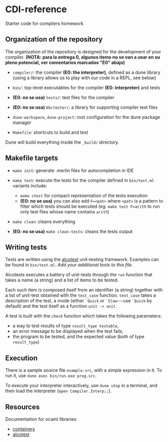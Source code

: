 # CDI-reference
Starter code for compilers homework

## Organization of the repository

The organization of the repository is designed for the development of your compiler. 
**(NOTA: para la entrega 0, algunos items no se van a usar en su pleno potencial, ver comentarios marcados "E0" abajo)**

- `compiler/`: the compiler **(E0: the interpreter)**, defined as a dune library 
(using a library allows us to play with our code in a REPL, see below)
- `bin/`: top-level executables for the compiler **(E0: interpreter)** and tests 
- **(E0: no se usa)** `tests/`: test files for the compiler 

- **(E0: no se usa)** `bbctester/`: a library for supporting compiler test files

- `dune-workspace`, `dune-project`: root configuration for the dune package manager
- `Makefile`: shortcuts to build and test

Dune will build everything inside the `_build/` directory.

## Makefile targets

- `make init`: generate .merlin files for autocompletion in IDE

- `make test`: execute the tests for the compiler defined in `bin/test.ml`
  variants include: 
  * `make ctest` for compact representation of the tests execution
  * **(E0: no se usa)** you can also add `F=<pat>` where `<pat>` is a pattern to filter which tests should be executed (eg. `make test F=arith` to run only test files whose name contains `arith`)
  
- `make clean`: cleans everything
  
- **(E0: no se usa)** `make clean-tests`: cleans the tests output 


## Writing tests

Tests are written using the [alcotest](https://github.com/mirage/alcotest) unit-testing framework. Examples can be found in `bin/test.ml`. 
*Add your additional tests to this file.*

Alcotests executes a battery of unit-tests through the `run` function that takes a name (a string) and a list of items to be tested.

Each such item is composed itself from an identifier (a string) together with a list of unit-test obtained with the `test_case` function.
`test_case` takes a description of the test, a mode (either ``` `Quick ``` or ``` `Slow ```---use ``` `Quick ``` by default) and the test itself as a function `unit -> unit`.

A test is built with the `check` function which takes the following parameters:
- a way to test results of type `result_type testable`,
- an error message to be displayed when the test fails,
- the program to be tested, and the expected value (both of type `result_type`)


## Execution

There is a sample source file `example.src`, with a simple expression in it. 
To run it, use `dune exec bin/run.exe prog.src`.

To execute your interpreter interactively, use `dune utop` in a terminal, and then load the interpreter (`open Compiler.Interp;;`).

## Resources

Documentation for ocaml libraries:
- [containers](http://c-cube.github.io/ocaml-containers/last/)
- [alcotest](https://mirage.github.io/alcotest/alcotest/index.html)

